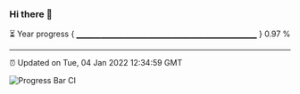 ### Hi there 👋

⏳ Year progress { ▁▁▁▁▁▁▁▁▁▁▁▁▁▁▁▁▁▁▁▁▁▁▁▁▁▁▁▁▁▁ } 0.97 %

---

⏰ Updated on Tue, 04 Jan 2022 12:34:59 GMT

![Progress Bar CI](https://github.com/ZhaoGui/ZhaoGui/workflows/Progress%20Bar%20CI/badge.svg)
